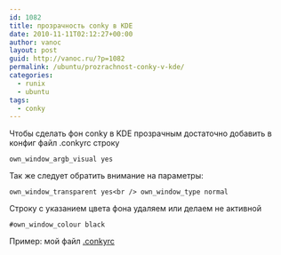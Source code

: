 ```yaml
---
id: 1082
title: прозрачность conky в KDE
date: 2010-11-11T02:12:27+00:00
author: vanoc
layout: post
guid: http://vanoc.ru/?p=1082
permalink: /ubuntu/prozrachnost-conky-v-kde/
categories:
  - runix
  - ubuntu
tags:
  - conky
---
```

Чтобы сделать фон conky в KDE прозрачным достаточно добавить в конфиг файл .conkyrc строку
  
`own_window_argb_visual yes`
  
Так же следует обратить внимание на параметры:
  
`own_window_transparent yes<br />
own_window_type normal`
  
Строку с указанием цвета фона удаляем или делаем не активной
  
`#own_window_colour black`

Пример: мой файл [.conkyrc](http://vanoc.ru/files/.conkyrc)